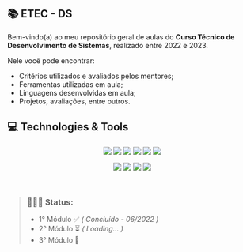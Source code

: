
## 📚 ETEC - DS

Bem-vindo(a) ao meu repositório geral de aulas do **Curso Técnico de Desenvolvimento de Sistemas**, realizado entre 2022 e 2023. 

Nele você pode encontrar: 
- Critérios utilizados e avaliados pelos mentores;
- Ferramentas utilizadas em aula;
- Linguagens desenvolvidas em aula;
- Projetos, avaliações, entre outros.

##  💻 Technologies & Tools

<div align="center">

[<img src="https://img.shields.io/badge/HTML5-E34F26?style=for-the-badge&logo=html5&logoColor=white" align="center"/>](https://github.com/Major2571/ETEC-DS-Aulas/tree/main/1M%C3%B3dulo/PWI)  [<img src="https://img.shields.io/badge/CSS3-1572B6?style=for-the-badge&logo=css3&logoColor=white" align="center"/>](https://github.com/Major2571/ETEC-DS-Aulas/tree/main/1M%C3%B3dulo/PWI) [<img src="https://img.shields.io/badge/JavaScript-F7DF1E?style=for-the-badge&logo=javascript&logoColor=black" align="center"/>](https://github.com/Major2571/ETEC-DS-Aulas/tree/main/1M%C3%B3dulo/PWI) [<img src="https://img.shields.io/badge/git-%23F05033.svg?style=for-the-badge&logo=git&logoColor=white" align="center" />](https://github.com/Major2571/ETEC-DS-Aulas/tree/main/1M%C3%B3dulo/PWI) [<img src="https://img.shields.io/badge/PHP-777BB4?style=for-the-badge&logo=php&logoColor=white" align="center" />](https://github.com/Major2571/ETEC-DS-Aulas/tree/main/2M%C3%B3dulo/PWII) [<img src="https://img.shields.io/badge/java-%23ED8B00.svg?style=for-the-badge&logo=java&logoColor=white" align="center"/>](https://github.com/Major2571/ETEC-DS-Aulas/tree/main/2M%C3%B3dulo/DSI)

</div>


<div align="center">

[<img src="https://img.shields.io/badge/mysql-%2300f.svg?style=for-the-badge&logo=mysql&logoColor=white" align="center" />]() [<img src="https://img.shields.io/badge/Android%20Studio-3DDC84.svg?style=for-the-badge&logo=android-studio&logoColor=white" align="center" />](https://github.com/Major2571/ETEC-DS-Aulas/tree/main/2M%C3%B3dulo/PAM) [<img src="https://img.shields.io/badge/NetBeansIDE-1B6AC6.svg?style=for-the-badge&logo=apache-netbeans-ide&logoColor=white" align="center" />](https://github.com/Major2571/ETEC-DS-Aulas/tree/main/2M%C3%B3dulo/DSI) <img src="https://img.shields.io/badge/Visual%20Studio%20Code-0078d7.svg?style=for-the-badge&logo=visual-studio-code&logoColor=white" align="center" />

</div>


<br/>

> ### **👩🏻‍💻 Status**: 
> - 1° Módulo ✅ *( Concluído - 06/2022 )*
> - 2° Módulo  ⏳ *( Loading... )*
> - 3° Módulo 🚧 
	 
